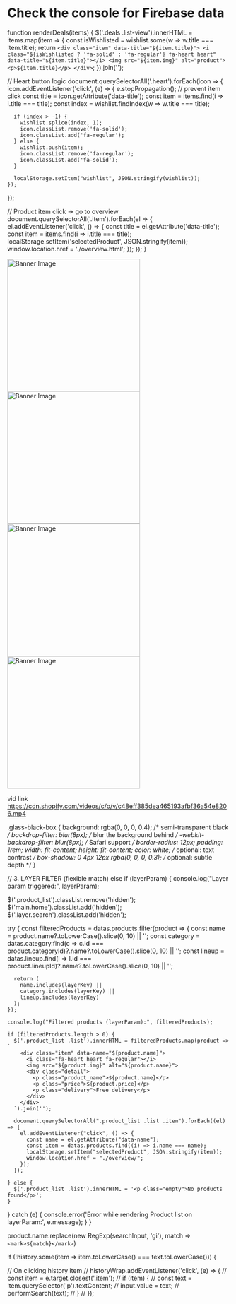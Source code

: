 <!DOCTYPE html>
<html>
<head>
  <title>Firebase Realtime DB</title>
  <script type="module">
    // Import Firebase libraries from CDN
    import { initializeApp } from "https://www.gstatic.com/firebasejs/10.11.0/firebase-app.js";
    import { getDatabase, ref, get, child } from "https://www.gstatic.com/firebasejs/10.11.0/firebase-database.js";

    // Your Firebase config
    const firebaseConfig = {
      apiKey: "YOUR_API_KEY",
      authDomain: "YOUR_PROJECT_ID.firebaseapp.com",
      databaseURL: "https://YOUR_PROJECT_ID.firebaseio.com",
      projectId: "YOUR_PROJECT_ID",
      storageBucket: "YOUR_PROJECT_ID.appspot.com",
      messagingSenderId: "YOUR_SENDER_ID",
      appId: "YOUR_APP_ID"
    };

    // Initialize Firebase
    const app = initializeApp(firebaseConfig);
    const db = getDatabase(app);

    // Read data from "users"
    const dbRef = ref(db);

    get(child(dbRef, "users")).then((snapshot) => {
      if (snapshot.exists()) {
        console.log(snapshot.val()); // ✅ Use data here
      } else {
        console.log("No data available");
      }
    }).catch((error) => {
      console.error(error);
    });

  </script>
</head>
<body>
  <h1>Check the console for Firebase data</h1>
</body>
</html>





function renderDeals(items) {
  $('.deals .list-view').innerHTML = items.map(item => {
    const isWishlisted = wishlist.some(w => w.title === item.title);
    return `
      <div class="item" data-title="${item.title}">
        <i class="${isWishlisted ? 'fa-solid' : 'fa-regular'} fa-heart heart" data-title="${item.title}"></i>
        <img src="${item.img}" alt="product">
        <p>${item.title}</p>
      </div>
    `;
  }).join('');

  // Heart button logic
  document.querySelectorAll('.heart').forEach(icon => {
    icon.addEventListener('click', (e) => {
      e.stopPropagation(); // prevent item click
      const title = icon.getAttribute('data-title');
      const item = items.find(i => i.title === title);
      const index = wishlist.findIndex(w => w.title === title);

      if (index > -1) {
        wishlist.splice(index, 1);
        icon.classList.remove('fa-solid');
        icon.classList.add('fa-regular');
      } else {
        wishlist.push(item);
        icon.classList.remove('fa-regular');
        icon.classList.add('fa-solid');
      }

      localStorage.setItem("wishlist", JSON.stringify(wishlist));
    });
  });

  // Product item click → go to overview
  document.querySelectorAll('.item').forEach(el => {
    el.addEventListener('click', () => {
      const title = el.getAttribute('data-title');
      const item = items.find(i => i.title === title);
      localStorage.setItem('selectedProduct', JSON.stringify(item));
      window.location.href = './overview.html';
    });
  });
}






<img id="bannerImage" src="" alt="Banner Image" width="300" />

<script>
const datas = {
  banner: [
    {
      img: 'https://encrypted-tbn0.gstatic.com/images?q=tbn:ANd9GcRwF2fk3rRuRxkR5X0kls4zEMEVA0THPS3YfEvqSJptnRFmQI99oyFwaWrJ&s=10',
      path: ''
    },
    {
      img: 'https://encrypted-tbn0.gstatic.com/images?q=tbn:ANd9GcRjijGQHUvfmjnGjKnc_lwrd0pFkgbbJGeApfnDHan0ybcm7_NXJfwPcVY&s=10',
      path: ''
    },
    {
      img: 'https://encrypted-tbn0.gstatic.com/images?q=tbn:ANd9GcT_jfjPlTbjmJHQtLcZojr4j2hWmNZC4qCyfXE23A4Ej62-cmT72kslV5g&s=10',
      path: ''
    },
    {
      img: 'https://encrypted-tbn0.gstatic.com/images?q=tbn:ANd9GcSLd_NTREVBgE-I4CSo956zGGUlJirmEPwpQMybp3GM-7t_A4-DFPy-r3Z2&s=10',
      path: ''
    }
  ]
};

let i = 0;

function changeImage() {
  if (i < datas.banner.length) {
    setTimeout(() => {
      document.getElementById('bannerImage').src = datas.banner[i].img;
      i++;
      changeImage();
    }, 1000); // 1 second
  }
}

changeImage();
</script>


<img id="bannerImage" src="" alt="Banner Image" width="300" style="transition: opacity 0.5s ease; opacity: 1;" />

<script>
const $ = selector => document.querySelector(selector);

const datas = {
  banner: [
    {
      img: 'https://encrypted-tbn0.gstatic.com/images?q=tbn:ANd9GcRwF2fk3rRuRxkR5X0kls4zEMEVA0THPS3YfEvqSJptnRFmQI99oyFwaWrJ&s=10',
      path: ''
    },
    {
      img: 'https://encrypted-tbn0.gstatic.com/images?q=tbn:ANd9GcRjijGQHUvfmjnGjKnc_lwrd0pFkgbbJGeApfnDHan0ybcm7_NXJfwPcVY&s=10',
      path: ''
    },
    {
      img: 'https://encrypted-tbn0.gstatic.com/images?q=tbn:ANd9GcT_jfjPlTbjmJHQtLcZojr4j2hWmNZC4qCyfXE23A4Ej62-cmT72kslV5g&s=10',
      path: ''
    },
    {
      img: 'https://encrypted-tbn0.gstatic.com/images?q=tbn:ANd9GcSLd_NTREVBgE-I4CSo956zGGUlJirmEPwpQMybp3GM-7t_A4-DFPy-r3Z2&s=10',
      path: ''
    }
  ]
};

let i = 0;
const imgEl = $('#bannerImage');
imgEl.src = datas.banner[i].img; // Initial image
i++;

const changeImage = () => {
  if (i < datas.banner.length) {
    setTimeout(() => {
      imgEl.style.opacity = 0;

      setTimeout(() => {
        imgEl.src = datas.banner[i].img;
        imgEl.style.opacity = 1;
        console.log('Changed to image', i + 1);
        i++;
        changeImage();
      }, 500); // Wait for fade out before changing src

    }, 3000); // Wait before starting fade
  }
};

changeImage();
</script>


<img id="bannerImage" src="" alt="Banner Image" width="300" style="opacity: 1; transition: opacity 0.4s ease;" />

<script>
const $ = selector => document.querySelector(selector);

const datas = {
  banner: [
    { img: 'https://encrypted-tbn0.gstatic.com/images?q=tbn:ANd9GcRwF2fk3rRuRxkR5X0kls4zEMEVA0THPS3YfEvqSJptnRFmQI99oyFwaWrJ&s=10' },
    { img: 'https://encrypted-tbn0.gstatic.com/images?q=tbn:ANd9GcRjijGQHUvfmjnGjKnc_lwrd0pFkgbbJGeApfnDHan0ybcm7_NXJfwPcVY&s=10' },
    { img: 'https://encrypted-tbn0.gstatic.com/images?q=tbn:ANd9GcT_jfjPlTbjmJHQtLcZojr4j2hWmNZC4qCyfXE23A4Ej62-cmT72kslV5g&s=10' },
    { img: 'https://encrypted-tbn0.gstatic.com/images?q=tbn:ANd9GcSLd_NTREVBgE-I4CSo956zGGUlJirmEPwpQMybp3GM-7t_A4-DFPy-r3Z2&s=10' }
  ]
};

let i = 0;
const imgEl = $('#bannerImage');
imgEl.src = datas.banner[i].img;
i++;

const changeImage = () => {
  if (i < datas.banner.length) {
    setTimeout(() => {
      // Fade out
      imgEl.style.opacity = '0';

      // Wait for fade-out to complete before swapping image
      setTimeout(() => {
        imgEl.src = datas.banner[i].img;

        // Allow browser to register new src before fade-in
        requestAnimationFrame(() => {
          imgEl.style.opacity = '1';
        });

        console.log('Changed to image', i + 1);
        i++;
        changeImage();
      }, 400); // match transition duration
    }, 3000); // delay before next transition
  }
};

changeImage();
</script>




<img id="bannerImage" src="" alt="Banner Image" width="300" style="opacity: 1; transition: opacity 0.4s ease;" />

<script>
const $ = selector => document.querySelector(selector);

const datas = {
  banner: [
    { img: 'https://encrypted-tbn0.gstatic.com/images?q=tbn:ANd9GcRwF2fk3rRuRxkR5X0kls4zEMEVA0THPS3YfEvqSJptnRFmQI99oyFwaWrJ&s=10' },
    { img: 'https://encrypted-tbn0.gstatic.com/images?q=tbn:ANd9GcRjijGQHUvfmjnGjKnc_lwrd0pFkgbbJGeApfnDHan0ybcm7_NXJfwPcVY&s=10' },
    { img: 'https://encrypted-tbn0.gstatic.com/images?q=tbn:ANd9GcT_jfjPlTbjmJHQtLcZojr4j2hWmNZC4qCyfXE23A4Ej62-cmT72kslV5g&s=10' },
    { img: 'https://encrypted-tbn0.gstatic.com/images?q=tbn:ANd9GcSLd_NTREVBgE-I4CSo956zGGUlJirmEPwpQMybp3GM-7t_A4-DFPy-r3Z2&s=10' }
  ]
};

let i = 0;
const imgEl = $('#bannerImage');
imgEl.src = datas.banner[i].img;
i++;

const changeImage = () => {
  setTimeout(() => {
    imgEl.style.opacity = 0;

    setTimeout(() => {
      i = i % datas.banner.length; // Ensure loop
      imgEl.src = datas.banner[i].img;

      requestAnimationFrame(() => {
        imgEl.style.opacity = 1;
      });

      console.log('Changed to image', i + 1);
      i++;
      changeImage();

    }, 400); // match fade-out duration

  }, 3000); // display time per image
};

changeImage();
</script>


vid link https://cdn.shopify.com/videos/c/o/v/c48eff385dea465193afbf36a54e8206.mp4



<script>
  const header = document.querySelector('header');
  const target = document.querySelector('.black');

  const observer = new IntersectionObserver(
    ([entry]) => {
      if (entry.isIntersecting) {
        header.classList.add('active');
      } else {
        header.classList.remove('active');
      }
    },
    {
      threshold: 0.5 // adjust as needed
    }
  );

  observer.observe(target);
</script>


.glass-black-box {
  background: rgba(0, 0, 0, 0.4); /* semi-transparent black */
  backdrop-filter: blur(8px);     /* blur the background behind */
  -webkit-backdrop-filter: blur(8px); /* Safari support */
  border-radius: 12px;
  padding: 1rem;
  width: fit-content;
  height: fit-content;
  color: white; /* optional: text contrast */
  box-shadow: 0 4px 12px rgba(0, 0, 0, 0.3); /* optional: subtle depth */
}



<script>
  const input = document.querySelector('input[type="search"]');
  const historyWrap = document.querySelector('.history-wrap');
  const STORAGE_KEY = 'searchHistory';

  // Load history on page load
  const history = JSON.parse(localStorage.getItem(STORAGE_KEY)) || [];
  renderHistory(history);

  // On Enter Key Pressed
  input.addEventListener('keydown', (e) => {
    if (e.key === 'Enter') {
      const text = input.value.trim();
      if (text && !history.includes(text)) {
        history.unshift(text);
        localStorage.setItem(STORAGE_KEY, JSON.stringify(history));
        renderHistory(history);
      }
      performSearch(text);
    }
  });

  // Click on history item
  historyWrap.addEventListener('click', (e) => {
    const item = e.target.closest('.item');
    if (item) {
      const text = item.querySelector('p').textContent;
      input.value = text;
      performSearch(text);
    }
  });

  // Render search history
  function renderHistory(items) {
    historyWrap.innerHTML = items
      .map(
        (text) => `
      <div class="item">
        <i class="fa-solid fa-arrow-trend-up"></i>
        <p>${text}</p>
      </div>
    `
      )
      .join('');
  }

  // Search action (to be implemented)
  function performSearch(query) {
    console.log("Search triggered for:", query);
    // TODO: implement real search later with array/object
  }
</script>





<script type="module">
  import { datas } from './data.js'; // Adjust path as needed

  const input = document.querySelector('input[type="search"]');
  const historyWrap = document.querySelector('.history-wrap');
  const suggestions = document.querySelector('.suggestions');
  const STORAGE_KEY = 'searchHistory';
  let history = JSON.parse(localStorage.getItem(STORAGE_KEY)) || [];

  renderHistory(history);

  input.addEventListener('keydown', (e) => {
    if (e.key === 'Enter') {
      const text = input.value.trim();
      if (text) {
        addToHistory(text);
        performSearch(text);
        input.blur(); // Optional UX
      }
    }
  });

  input.addEventListener('input', () => {
    const text = input.value.trim().toLowerCase();
    if (!text) {
      renderHistory(history);
      suggestions.innerHTML = '';
      return;
    }

    const historyMatches = history.filter((item) =>
      item.toLowerCase().includes(text)
    );

    if (historyMatches.length > 0) {
      renderSuggestions(historyMatches, true);
    } else {
      const dataMatches = getSuggestionsFromData(text);
      renderSuggestions(dataMatches, false);
    }
  });

  historyWrap.addEventListener('click', (e) => {
    const item = e.target.closest('.item');
    if (item) {
      const text = item.querySelector('p').textContent;
      input.value = text;
      performSearch(text);
    }
  });

  suggestions.addEventListener('click', (e) => {
    const item = e.target.closest('.suggestion');
    if (item) {
      const text = item.dataset.text;
      input.value = text;
      addToHistory(text);
      performSearch(text);
      suggestions.innerHTML = '';
    }
  });

  function addToHistory(text) {
    if (!history.includes(text)) {
      history.unshift(text);
      localStorage.setItem(STORAGE_KEY, JSON.stringify(history));
      renderHistory(history);
    }
  }

  function renderHistory(items) {
    historyWrap.innerHTML = items
      .map(
        (text) => `
      <div class="item">
        <i class="fa-solid fa-arrow-trend-up"></i>
        <p>${text}</p>
      </div>
    `
      )
      .join('');
  }

  function renderSuggestions(items, isHistory) {
    suggestions.innerHTML = items
      .map(
        (text) => `
      <div class="suggestion" data-text="${text}">
        <i class="fa-solid ${isHistory ? 'fa-clock' : 'fa-magnifying-glass'}"></i>
        <span>${text}</span>
      </div>
    `
      )
      .join('');
  }

  function getSuggestionsFromData(query) {
    const all = [
      ...datas.category.map((c) => c.name),
      ...datas.products.map((p) => p.name),
      ...datas.lineup.map((l) => l.name),
    ];
    const unique = [...new Set(all)];
    return unique.filter((item) =>
      item.toLowerCase().includes(query.toLowerCase())
    );
  }

  function performSearch(text) {
    console.log('Searching for:', text);
    // TODO: filter and display products based on `text`
  }
</script>

















  // 3. LAYER FILTER (flexible match)
else if (layerParam) {
  console.log("Layer param triggered:", layerParam);

  $('.product_list').classList.remove('hidden');
  $('main.home').classList.add('hidden');
  $('.layer.search').classList.add('hidden');

  try {
    const filteredProducts = datas.products.filter(product => {
      const name = product.name?.toLowerCase().slice(0, 10) || '';
      const category = datas.category.find(c => c.id === product.categoryId)?.name?.toLowerCase().slice(0, 10) || '';
      const lineup = datas.lineup.find(l => l.id === product.lineupId)?.name?.toLowerCase().slice(0, 10) || '';

      return (
        name.includes(layerKey) ||
        category.includes(layerKey) ||
        lineup.includes(layerKey)
      );
    });

    console.log("Filtered products (layerParam):", filteredProducts);

    if (filteredProducts.length > 0) {
      $('.product_list .list').innerHTML = filteredProducts.map(product => `
        <div class="item" data-name="${product.name}">
          <i class="fa-heart heart fa-regular"></i>
          <img src="${product.img}" alt="${product.name}">
          <div class="detail">
            <p class="product_name">${product.name}</p>
            <p class="price">${product.price}</p>
            <p class="delivery">Free delivery</p>
          </div>
        </div>
      `).join('');

      document.querySelectorAll(".product_list .list .item").forEach((el) => {
        el.addEventListener("click", () => {
          const name = el.getAttribute("data-name");
          const item = datas.products.find((i) => i.name === name);
          localStorage.setItem("selectedProduct", JSON.stringify(item));
          window.location.href = "./overview/";
        });
      });

    } else {
      $('.product_list .list').innerHTML = '<p class="empty">No products found</p>';
    }

  } catch (e) {
    console.error('Error while rendering Product list on layerParam:', e.message);
  }
}


product.name.replace(new RegExp(searchInput, 'gi'), match => `<mark>${match}</mark>`)





if (!history.some(item => item.toLowerCase() === text.toLowerCase())) {




// On clicking history item
// historyWrap.addEventListener('click', (e) => {
//   const item = e.target.closest('.item');
//   if (item) {
//     const text = item.querySelector('p').textContent;
//     input.value = text;
//     performSearch(text);
//   }
// });


<meta name="keywords" content="Buy iPhone in India, Apple Store India, AirPods accessories, Apple original products, Apple chargers online, iPad deals India, Brecart Apple shopping, Apple gadgets Kerala, MacBook buy online, iPhone best price India, Apple products Brecart">